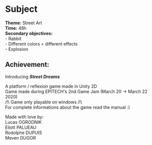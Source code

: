 # Subject

**Theme:** Street Art  
**Time:** 48h  
**Secondary objectives:**  
    - Rabbit  
    - Different colors = different effects  
    - Explosion  

## Achievement:  
  
Introducing ***Street Dreams***  
  
A platform / reflexion game made in Unity 2D  
Game made during EPITECH's 2nd Game Jam (March 20 -> March 22 2020)  
/!\ Game only playable on windows /!\  
For complete informations about the game read the manual :)  
  
Made with love by:    
Lucas OGRODNIK  
Eliott PALUEAU  
Rodolphe DUPUIS  
Meven DUGOR  
